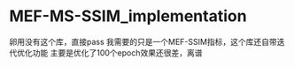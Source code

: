 # MEF-MS-SSIM_implementation
卵用没有这个库，直接pass
我需要的只是一个MEF-SSIM指标，这个库还自带迭代优化功能
主要是优化了100个epoch效果还很差，离谱

